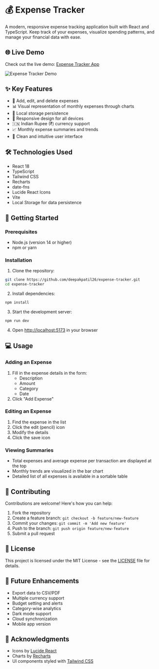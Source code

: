 # 💰 Expense Tracker

A modern, responsive expense tracking application built with React and TypeScript. Keep track of your expenses, visualize spending patterns, and manage your financial data with ease.

## 🌐 Live Demo

Check out the live demo: [Expense Tracker App](https://animated-tartufo-c068d5.netlify.app)

![Expense Tracker Demo](https://images.unsplash.com/photo-1551288049-bebda4e38f71?auto=format&fit=crop&w=1200&q=80)

## ✨ Key Features

- 📝 Add, edit, and delete expenses
- 📊 Visual representation of monthly expenses through charts
- 💾 Local storage persistence
- 📱 Responsive design for all devices
- 🇮🇳 Indian Rupee (₹) currency support
- 📈 Monthly expense summaries and trends
- 🎨 Clean and intuitive user interface

## 🛠️ Technologies Used

- React 18
- TypeScript
- Tailwind CSS
- Recharts
- date-fns
- Lucide React Icons
- Vite
- Local Storage for data persistence

## 🚀 Getting Started

### Prerequisites

- Node.js (version 14 or higher)
- npm or yarn

### Installation

1. Clone the repository:

```bash
git clone https://github.com/deepakpatil26/expense-tracker.git
cd expense-tracker
```

2. Install dependencies:

```bash
npm install
```

3. Start the development server:

```bash
npm run dev
```

4. Open [http://localhost:5173](http://localhost:5173) in your browser

## 💻 Usage

### Adding an Expense

1. Fill in the expense details in the form:
   - Description
   - Amount
   - Category
   - Date
2. Click "Add Expense"

### Editing an Expense

1. Find the expense in the list
2. Click the edit (pencil) icon
3. Modify the details
4. Click the save icon

### Viewing Summaries

- Total expenses and average expense per transaction are displayed at the top
- Monthly trends are visualized in the bar chart
- Detailed list of all expenses is available in a sortable table

## 🤝 Contributing

Contributions are welcome! Here's how you can help:

1. Fork the repository
2. Create a feature branch: `git checkout -b feature/new-feature`
3. Commit your changes: `git commit -m 'Add new feature'`
4. Push to the branch: `git push origin feature/new-feature`
5. Submit a pull request

## 📜 License

This project is licensed under the MIT License - see the [LICENSE](LICENSE) file for details.

## 🔮 Future Enhancements

- Export data to CSV/PDF
- Multiple currency support
- Budget setting and alerts
- Category-wise analytics
- Dark mode support
- Cloud synchronization
- Mobile app version

## 🙏 Acknowledgments

- Icons by [Lucide React](https://lucide.dev)
- Charts by [Recharts](https://recharts.org)
- UI components styled with [Tailwind CSS](https://tailwindcss.com)
